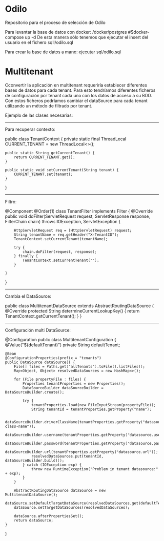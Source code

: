 # Odilo
Repositorio para el proceso de selección de Odilo


Para levantar la base de datos con docker:
  /docker/postgres #$docker-compose up -d
 De esta manera sólo tenemos que ejecutar el insert del usuario en el fichero sqll/odilo.sql
 
 Para crear la base de datos a mano:
 ejecutar sql/odilo.sql 
 
 
# Multitenant
Cconvertir la aplicación en multitenant requeriría establecer diferentes bases de datos para cada tenant.
Para esto tendríamos diferentes ficheros de configuración por tenant cada uno con los datos de acceso a su BDD. Con estos ficheros podríamos cambiar el dataSource para cada tenant utilizando un método de filtrado por tenant.

Ejemplo de las clases necesarias:
_________________________
Para recuperar contexto:

public class TenantContext {
    private static final ThreadLocal<String> CURRENT_TENANT = new ThreadLocal<>();

    public static String getCurrentTenant() {
        return CURRENT_TENANT.get();
    }

    public static void setCurrentTenant(String tenant) {
        CURRENT_TENANT.set(tenant);
    }
}
________
Filtro:

@Component
@Order(1)
class TenantFilter implements Filter {
    @Override
    public void doFilter(ServletRequest request, ServletResponse response,
      FilterChain chain) throws IOException, ServletException {

        HttpServletRequest req = (HttpServletRequest) request;
        String tenantName = req.getHeader("X-TenantID");
        TenantContext.setCurrentTenant(tenantName);

        try {
            chain.doFilter(request, response);
        } finally {
            TenantContext.setCurrentTenant("");
        }

    }
}
______________________
Cambia el DataSource:

public class MultitenantDataSource extends AbstractRoutingDataSource {
    @Override
    protected String determineCurrentLookupKey() {
        return TenantContext.getCurrentTenant();
    }
}
________________________________
Configuración multi DataSource:

@Configuration
public class MultitenantConfiguration {
    @Value("${defaultTenant}")
    private String defaultTenant;

    @Bean
    @ConfigurationProperties(prefix = "tenants")
    public DataSource dataSource() {
        File[] files = Paths.get("allTenants").toFile().listFiles();
        Map<Object, Object> resolvedDataSources = new HashMap<>();

        for (File propertyFile : files) {
            Properties tenantProperties = new Properties();
            DataSourceBuilder dataSourceBuilder = DataSourceBuilder.create();

            try {
                tenantProperties.load(new FileInputStream(propertyFile));
                String tenantId = tenantProperties.getProperty("name");

                dataSourceBuilder.driverClassName(tenantProperties.getProperty("datasource.driver-class-name"));
                dataSourceBuilder.username(tenantProperties.getProperty("datasource.username"));
                dataSourceBuilder.password(tenantProperties.getProperty("datasource.password"));
                dataSourceBuilder.url(tenantProperties.getProperty("datasource.url"));
                resolvedDataSources.put(tenantId, dataSourceBuilder.build());
            } catch (IOException exp) {
                throw new RuntimeException("Problem in tenant datasource:" + exp);
            }
        }

        AbstractRoutingDataSource dataSource = new MultitenantDataSource();
        dataSource.setDefaultTargetDataSource(resolvedDataSources.get(defaultTenant));
        dataSource.setTargetDataSources(resolvedDataSources);

        dataSource.afterPropertiesSet();
        return dataSource;
    }

}
